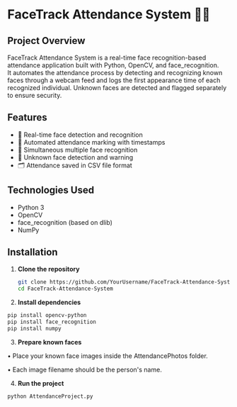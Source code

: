 # FaceTrack Attendance System 🎥🧠

## Project Overview
FaceTrack Attendance System is a real-time face recognition-based attendance application built with Python, OpenCV, and face_recognition.  
It automates the attendance process by detecting and recognizing known faces through a webcam feed and logs the first appearance time of each recognized individual. Unknown faces are detected and flagged separately to ensure security.

## Features
- 📸 Real-time face detection and recognition
- 🧾 Automated attendance marking with timestamps
- 👥 Simultaneous multiple face recognition
- 🚨 Unknown face detection and warning
- 🗂️ Attendance saved in CSV file format

## Technologies Used
- Python 3
- OpenCV
- face_recognition (based on dlib)
- NumPy

## Installation

1. **Clone the repository**
   ```bash
   git clone https://github.com/YourUsername/FaceTrack-Attendance-System.git
   cd FaceTrack-Attendance-System

2. **Install dependencies**

```bash
pip install opencv-python
pip install face_recognition
pip install numpy
```

3. **Prepare known faces**
   
• Place your known face images inside the AttendancePhotos folder.

• Each image filename should be the person's name.

4. **Run the project**

```bash 
python AttendanceProject.py
```


